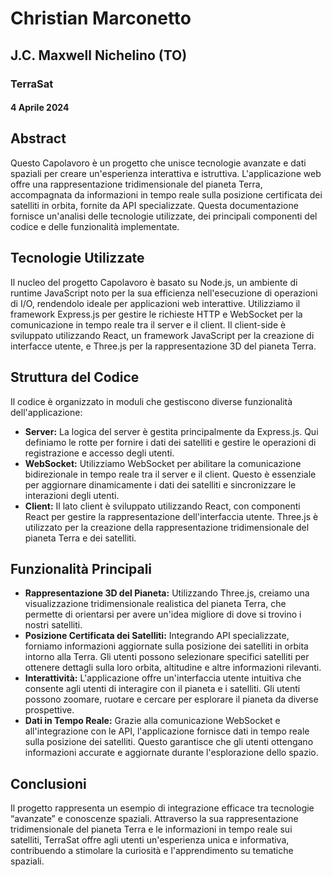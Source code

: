 # Christian Marconetto
## J.C. Maxwell Nichelino (TO)
### TerraSat
#### 4 Aprile 2024

## Abstract
Questo Capolavoro è un progetto che unisce tecnologie avanzate e dati spaziali per creare un'esperienza interattiva e istruttiva. L'applicazione web offre una rappresentazione tridimensionale del pianeta Terra, accompagnata da informazioni in tempo reale sulla posizione certificata dei satelliti in orbita, fornite da API specializzate. Questa documentazione fornisce un'analisi delle tecnologie utilizzate, dei principali componenti del codice e delle funzionalità implementate.

## Tecnologie Utilizzate
Il nucleo del progetto Capolavoro è basato su Node.js, un ambiente di runtime JavaScript noto per la sua efficienza nell'esecuzione di operazioni di I/O, rendendolo ideale per applicazioni web interattive. Utilizziamo il framework Express.js per gestire le richieste HTTP e WebSocket per la comunicazione in tempo reale tra il server e il client. Il client-side è sviluppato utilizzando React, un framework JavaScript per la creazione di interfacce utente, e Three.js per la rappresentazione 3D del pianeta Terra.

## Struttura del Codice
Il codice è organizzato in moduli che gestiscono diverse funzionalità dell'applicazione:

- **Server:** La logica del server è gestita principalmente da Express.js. Qui definiamo le rotte per fornire i dati dei satelliti e gestire le operazioni di registrazione e accesso degli utenti.
- **WebSocket:** Utilizziamo WebSocket per abilitare la comunicazione bidirezionale in tempo reale tra il server e il client. Questo è essenziale per aggiornare dinamicamente i dati dei satelliti e sincronizzare le interazioni degli utenti.
- **Client:** Il lato client è sviluppato utilizzando React, con componenti React per gestire la rappresentazione dell'interfaccia utente. Three.js è utilizzato per la creazione della rappresentazione tridimensionale del pianeta Terra e dei satelliti.

## Funzionalità Principali
- **Rappresentazione 3D del Pianeta:** Utilizzando Three.js, creiamo una visualizzazione tridimensionale realistica del pianeta Terra, che permette di orientarsi per avere un'idea migliore di dove si trovino i nostri satelliti.
- **Posizione Certificata dei Satelliti:** Integrando API specializzate, forniamo informazioni aggiornate sulla posizione dei satelliti in orbita intorno alla Terra. Gli utenti possono selezionare specifici satelliti per ottenere dettagli sulla loro orbita, altitudine e altre informazioni rilevanti.
- **Interattività:** L'applicazione offre un'interfaccia utente intuitiva che consente agli utenti di interagire con il pianeta e i satelliti. Gli utenti possono zoomare, ruotare e cercare per esplorare il pianeta da diverse prospettive.
- **Dati in Tempo Reale:** Grazie alla comunicazione WebSocket e all'integrazione con le API, l'applicazione fornisce dati in tempo reale sulla posizione dei satelliti. Questo garantisce che gli utenti ottengano informazioni accurate e aggiornate durante l'esplorazione dello spazio.

## Conclusioni
Il progetto rappresenta un esempio di integrazione efficace tra tecnologie “avanzate” e conoscenze spaziali. Attraverso la sua rappresentazione tridimensionale del pianeta Terra e le informazioni in tempo reale sui satelliti, TerraSat offre agli utenti un'esperienza unica e informativa, contribuendo a stimolare la curiosità e l'apprendimento su tematiche spaziali.

